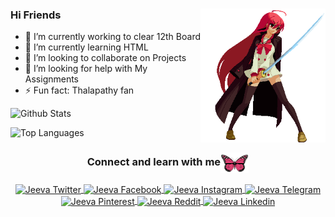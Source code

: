 ### Hi Friends <img align="right" alt="Just a Hi" src="https://github.com/JeevabharathiRK/JeevabharathiRK/blob/main/sub-files/OGC.gif" width="200px">

<!--
**JeevabharathiRK/jeevabharathiRK** is a ✨ _special_ ✨ repository because its `README.md` (this file) appears on your GitHub profile. 

Here are some ideas to get you started:
-->
- 🔭 I’m currently working to clear 12th Board
- 🌱 I’m currently learning HTML
- 👯 I’m looking to collaborate on Projects
- 🤔 I’m looking for help with My Assignments
- ⚡ Fun fact: Thalapathy fan




![Github Stats](https://github-readme-stats.vercel.app/api?username=JeevabharathiRK&show_icons=true&count_private=true&include_all_commits=true)


![Top Languages](https://github-readme-stats.vercel.app/api/top-langs/?username=JeevabharathiRK)


<div align="center">
  <h3 align="center">Connect and learn with me<img align="center" src="https://github.com/JeevabharathiRK/JeevabharathiRK/blob/main/sub-files/Butterfly.gif" height="33px" /></h3>
  <a href="https://twitter.com/JeevabharathiRK" target="_blank">
    <img align="center" alt="Jeeva Twitter" width="24px" src="https://cdn.jsdelivr.net/npm/simple-icons@3.2.0/icons/twitter.svg" />
  </a>
   <a href="https://facebook.com/JeevabharathiRK" target="_blank">
    <img align="center" alt="Jeeva Facebook" width="24px" src="https://cdn.jsdelivr.net/npm/simple-icons@3.2.0/icons/facebook.svg" />
  </a>
  <a href="https://instagram.com/JeevabharathiRK" target="_blank">
    <img align="center" alt="Jeeva Instagram" width="24px" src="https://cdn.jsdelivr.net/npm/simple-icons@3.2.0/icons/instagram.svg" />
  </a>
  <a href="https://telegram.dog/JeevabharathiRK" target="_blank">
    <img align="center" alt="Jeeva Telegram" width="24px" src="https://cdn.jsdelivr.net/npm/simple-icons@3.2.0/icons/telegram.svg" />
  </a>
  <a href="https://in.pinterest.com/JeevabharathiRK" target="_blank">
    <img align="center" alt="Jeeva Pinterest" width="24px" src="https://cdn.jsdelivr.net/npm/simple-icons@3.2.0/icons/pinterest.svg" />
  </a>
  <a href="https://reddit.com/user/JeevabharathiRK" target="_blank">
    <img align="center" alt="Jeeva Reddit" width="24px" src="https://cdn.jsdelivr.net/npm/simple-icons@3.2.0/icons/reddit.svg" />
  </a>
  <a href="https://www.linkedin.com/in/JeevabharathiRK" target="_blank">
    <img align="center" alt="Jeeva Linkedin" width="24px" src="https://cdn.jsdelivr.net/npm/simple-icons@3.2.0/icons/linkedin.svg" />
  </a>
  
